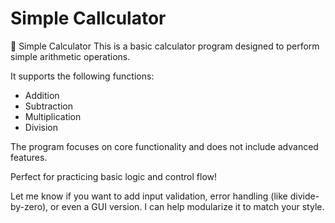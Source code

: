 # Simple Callculator

🧮 Simple Calculator
This is a basic calculator program designed to perform simple arithmetic operations.

It supports the following functions:
- Addition
- Subtraction
- Multiplication
- Division
  
The program focuses on core functionality and does not include advanced features.

Perfect for practicing basic logic and control flow!

Let me know if you want to add input validation, error handling (like divide-by-zero), or even a GUI version. I can help modularize it to match your style.
